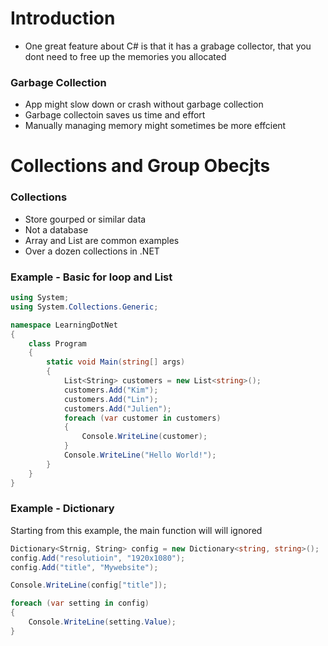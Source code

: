 # Introduction
* One great feature about C# is that it has a grabage collector, that you dont 
  need to free up the memories you allocated

### Garbage Collection
* App might slow down or crash without garbage collection
* Garbage collectoin saves us time and effort
* Manually managing memory might sometimes be more effcient

# Collections and Group Obecjts
### Collections
* Store gourped or similar data
* Not a database
* Array and List are common examples
* Over a dozen collections in .NET

### Example - Basic for loop and List
```C#
using System;
using System.Collections.Generic;

namespace LearningDotNet
{
    class Program
    {
        static void Main(string[] args)
        {
            List<String> customers = new List<string>();
            customers.Add("Kim");
            customers.Add("Lin");
            customers.Add("Julien");
            foreach (var customer in customers)
            {
                Console.WriteLine(customer);
            }
            Console.WriteLine("Hello World!");
        }
    }
}
```

### Example - Dictionary
Starting from this example, the main function will will ignored
```C#
Dictionary<Strnig, String> config = new Dictionary<string, string>();
config.Add("resolutioin", "1920x1080");
config.Add("title", "Mywebsite");

Console.WriteLine(config["title"]);

foreach (var setting in config)
{
    Console.WriteLine(setting.Value);
}
```
```
